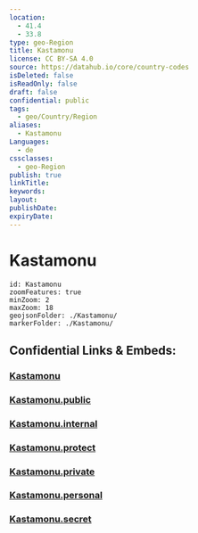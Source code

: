 ```yaml
---
location:
  - 41.4
  - 33.8
type: geo-Region
title: Kastamonu
license: CC BY-SA 4.0
source: https://datahub.io/core/country-codes
isDeleted: false
isReadOnly: false
draft: false
confidential: public
tags:
  - geo/Country/Region
aliases:
  - Kastamonu
Languages:
  - de
cssclasses:
  - geo-Region
publish: true
linkTitle:
keywords:
layout:
publishDate:
expiryDate:
---
```


# Kastamonu

```leaflet
id: Kastamonu
zoomFeatures: true 
minZoom: 2 
maxZoom: 18
geojsonFolder: ./Kastamonu/
markerFolder: ./Kastamonu/
```


## Confidential Links & Embeds: 

### [Kastamonu](/_Standards/Earth/Continent/Europe/Europe~East/Turkey/Provinces~Turkey/Kastamonu.md) 

### [Kastamonu.public](/_public/Earth/Continent/Europe/Europe~East/Turkey/Provinces~Turkey/Kastamonu.public.md) 

### [Kastamonu.internal](/_internal/Earth/Continent/Europe/Europe~East/Turkey/Provinces~Turkey/Kastamonu.internal.md) 

### [Kastamonu.protect](/_protect/Earth/Continent/Europe/Europe~East/Turkey/Provinces~Turkey/Kastamonu.protect.md) 

### [Kastamonu.private](/_private/Earth/Continent/Europe/Europe~East/Turkey/Provinces~Turkey/Kastamonu.private.md) 

### [Kastamonu.personal](/_personal/Earth/Continent/Europe/Europe~East/Turkey/Provinces~Turkey/Kastamonu.personal.md) 

### [Kastamonu.secret](/_secret/Earth/Continent/Europe/Europe~East/Turkey/Provinces~Turkey/Kastamonu.secret.md)

